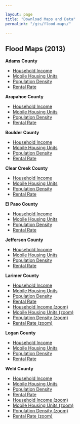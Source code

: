 ```yaml
---

layout: page
title: "Download Maps and Data"
permalink: "/gis/flood-maps/"

---
```


## Flood Maps (2013)

**Adams County**

- [Household Income](https://dola.colorado.gov/cms-base/sites/dola.colorado.gov.gis-cms/files/html/housing/FloodMaps/AdamsIncome.png)
- [Mobile Housing Units](https://dola.colorado.gov/cms-base/sites/dola.colorado.gov.gis-cms/files/html/housing/FloodMaps/AdamsMobile.png)
- [Population Density](https://dola.colorado.gov/cms-base/sites/dola.colorado.gov.gis-cms/files/html/housing/FloodMaps/AdamsPopDensity.png)
- [Rental Rate](https://dola.colorado.gov/cms-base/sites/dola.colorado.gov.gis-cms/files/html/housing/FloodMaps/AdamsRentalRate.png)

**Arapahoe County**

- [Household Income](https://dola.colorado.gov/cms-base/sites/dola.colorado.gov.gis-cms/files/html/housing/FloodMaps/ArapahoeIncome.png)
- [Mobile Housing Units](https://dola.colorado.gov/cms-base/sites/dola.colorado.gov.gis-cms/files/html/housing/FloodMaps/ArapahoeMobile.png)
- [Population Density](https://dola.colorado.gov/cms-base/sites/dola.colorado.gov.gis-cms/files/html/housing/FloodMaps/ArapahoePopDensity.png)
- [Rental Rate](https://dola.colorado.gov/cms-base/sites/dola.colorado.gov.gis-cms/files/html/housing/FloodMaps/ArapahoeRentalRate.png)

**Boulder County**

- [Household Income](https://dola.colorado.gov/cms-base/sites/dola.colorado.gov.gis-cms/files/html/housing/FloodMaps/BoulderIncome.png)
- [Mobile Housing Units](https://dola.colorado.gov/cms-base/sites/dola.colorado.gov.gis-cms/files/html/housing/FloodMaps/BoulderMobile.png)
- [Population Density](https://dola.colorado.gov/cms-base/sites/dola.colorado.gov.gis-cms/files/html/housing/FloodMaps/BoulderPopDensity.png)
- [Rental Rate](https://dola.colorado.gov/cms-base/sites/dola.colorado.gov.gis-cms/files/html/housing/FloodMaps/BoulderRentalRate.png)

**Clear Creek County**

- [Household Income](https://dola.colorado.gov/cms-base/sites/dola.colorado.gov.gis-cms/files/html/housing/FloodMaps/ClearCreekIncome.png)
- [Mobile Housing Units](https://dola.colorado.gov/cms-base/sites/dola.colorado.gov.gis-cms/files/html/housing/FloodMaps/ClearCreekMobile.png)
- [Population Density](https://dola.colorado.gov/cms-base/sites/dola.colorado.gov.gis-cms/files/html/housing/FloodMaps/ClearCreekPopDensity.png)
- [Rental Rate](https://dola.colorado.gov/cms-base/sites/dola.colorado.gov.gis-cms/files/html/housing/FloodMaps/ClearCreekRentalRate.png)

**El Paso County**

- [Household Income](https://dola.colorado.gov/cms-base/sites/dola.colorado.gov.gis-cms/files/html/housing/FloodMaps/ElPasoIncome.png)
- [Mobile Housing Units](https://dola.colorado.gov/cms-base/sites/dola.colorado.gov.gis-cms/files/html/housing/FloodMaps/ElPasoMobile.png)
- [Population Density](https://dola.colorado.gov/cms-base/sites/dola.colorado.gov.gis-cms/files/html/housing/FloodMaps/ElPasoPopDensity.png)
- [Rental Rate](https://dola.colorado.gov/cms-base/sites/dola.colorado.gov.gis-cms/files/html/housing/FloodMaps/ElPasoRentalRate.png)

**Jefferson County**

- [Household Income](https://dola.colorado.gov/cms-base/sites/dola.colorado.gov.gis-cms/files/html/housing/FloodMaps/JeffersonIncome.png)
- [Mobile Housing Units](https://dola.colorado.gov/cms-base/sites/dola.colorado.gov.gis-cms/files/html/housing/FloodMaps/JeffersonMobile.png)
- [Population Density](https://dola.colorado.gov/cms-base/sites/dola.colorado.gov.gis-cms/files/html/housing/FloodMaps/JeffersonPopDensity.png)
- [Rental Rate](https://dola.colorado.gov/cms-base/sites/dola.colorado.gov.gis-cms/files/html/housing/FloodMaps/JeffersonRentalRate.png)

**Larimer County**

- [Household Income](https://dola.colorado.gov/cms-base/sites/dola.colorado.gov.gis-cms/files/html/housing/FloodMaps/LarimerIncome.png)
- [Mobile Housing Units](https://dola.colorado.gov/cms-base/sites/dola.colorado.gov.gis-cms/files/html/housing/FloodMaps/LarimerMobile.png)
- [Population Density](https://dola.colorado.gov/cms-base/sites/dola.colorado.gov.gis-cms/files/html/housing/FloodMaps/LarimerPopDensity.png)
- [Rental Rate](https://dola.colorado.gov/cms-base/sites/dola.colorado.gov.gis-cms/files/html/housing/FloodMaps/LarimerRentalRate.png)
- [Household Income (zoom)](https://dola.colorado.gov/cms-base/sites/dola.colorado.gov.gis-cms/files/html/housing/FloodMaps/LarimerIncome2.png)
- [Mobile Housing Units (zoom)](https://dola.colorado.gov/cms-base/sites/dola.colorado.gov.gis-cms/files/html/housing/FloodMaps/LarimerMobile2.png)
- [Population Density (zoom)](https://dola.colorado.gov/cms-base/sites/dola.colorado.gov.gis-cms/files/html/housing/FloodMaps/LarimerPopDensity2.png)
- [Rental Rate (zoom)](https://dola.colorado.gov/cms-base/sites/dola.colorado.gov.gis-cms/files/html/housing/FloodMaps/LarimerRentalRate2.png)

**Logan County**

- [Household Income](https://dola.colorado.gov/cms-base/sites/dola.colorado.gov.gis-cms/files/html/housing/FloodMaps/LoganIncome.png)
- [Mobile Housing Units](https://dola.colorado.gov/cms-base/sites/dola.colorado.gov.gis-cms/files/html/housing/FloodMaps/LoganMobile.png)
- [Population Density](https://dola.colorado.gov/cms-base/sites/dola.colorado.gov.gis-cms/files/html/housing/FloodMaps/LoganPopDensity.png)
- [Rental Rate](https://dola.colorado.gov/cms-base/sites/dola.colorado.gov.gis-cms/files/html/housing/FloodMaps/LoganRentalRate.png)

**Weld County**

- [Household Income](https://dola.colorado.gov/cms-base/sites/dola.colorado.gov.gis-cms/files/html/housing/FloodMaps/WeldIncome.png)
- [Mobile Housing Units](https://dola.colorado.gov/cms-base/sites/dola.colorado.gov.gis-cms/files/html/housing/FloodMaps/WeldMobile.png)
- [Population Density](https://dola.colorado.gov/cms-base/sites/dola.colorado.gov.gis-cms/files/html/housing/FloodMaps/WeldPopDensity.png)
- [Rental Rate](https://dola.colorado.gov/cms-base/sites/dola.colorado.gov.gis-cms/files/html/housing/FloodMaps/WeldRentalRate.png)
- [Household Income (zoom)](https://dola.colorado.gov/cms-base/sites/dola.colorado.gov.gis-cms/files/html/housing/FloodMaps/WeldIncome2.png)
- [Mobile Housing Units (zoom)](https://dola.colorado.gov/cms-base/sites/dola.colorado.gov.gis-cms/files/html/housing/FloodMaps/WeldMobile2.png)
- [Population Density (zoom)](https://dola.colorado.gov/cms-base/sites/dola.colorado.gov.gis-cms/files/html/housing/FloodMaps/WeldPopDensity2.png)
- [Rental Rate (zoom)](https://dola.colorado.gov/cms-base/sites/dola.colorado.gov.gis-cms/files/html/housing/FloodMaps/WeldRentalRate2.png)

